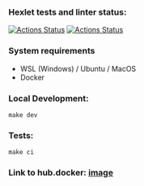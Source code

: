 ### Hexlet tests and linter status:
[![Actions Status](https://github.com/1kazakov/devops-for-programmers-project-74/workflows/hexlet-check/badge.svg)](https://github.com/1kazakov/devops-for-programmers-project-74/actions) [![Actions Status](https://github.com/1kazakov/devops-for-programmers-project-74/workflows/main/badge.svg)](https://github.com/1kazakov/devops-for-programmers-project-74/actions)

### System requirements
- WSL (Windows) / Ubuntu / MacOS
- Docker

### Local Development:
`make dev`

### Tests:
`make ci`
### Link to hub.docker: [image](https://hub.docker.com/r/kazakovanton/devops-for-programmers-project-74)
